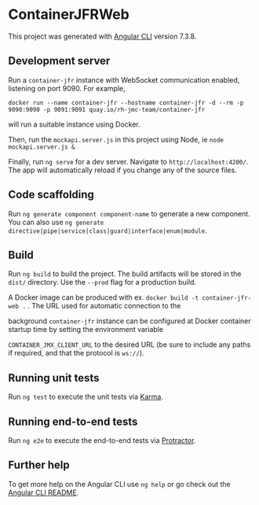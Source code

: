 # ContainerJFRWeb

This project was generated with [Angular CLI](https://github.com/angular/angular-cli) version 7.3.8.

## Development server

Run a `container-jfr` instance with WebSocket communication enabled, listening on port 9090. For example,

`docker run --name container-jfr --hostname container-jfr -d --rm -p 9090:9090 -p 9091:9091 quay.io/rh-jmc-team/container-jfr`

will run a suitable instance using Docker.

Then, run the `mockapi.server.js` in this project using Node, ie `node mockapi.server.js &`

Finally, run `ng serve` for a dev server. Navigate to `http://localhost:4200/`. The app will automatically reload if you change any of the source files.

## Code scaffolding

Run `ng generate component component-name` to generate a new component. You can also use `ng generate directive|pipe|service|class|guard|interface|enum|module`.

## Build

Run `ng build` to build the project. The build artifacts will be stored in the `dist/` directory. Use the `--prod` flag for a production build.

A Docker image can be produced with ex. `docker build -t container-jfr-web .` . The URL used for automatic connection to the

background `container-jfr` instance can be configured at Docker container startup time by setting the environment variable

`CONTAINER_JMX_CLIENT_URL` to the desired URL (be sure to include any paths if required, and that the protocol is `ws://`).

## Running unit tests

Run `ng test` to execute the unit tests via [Karma](https://karma-runner.github.io).

## Running end-to-end tests

Run `ng e2e` to execute the end-to-end tests via [Protractor](http://www.protractortest.org/).

## Further help

To get more help on the Angular CLI use `ng help` or go check out the [Angular CLI README](https://github.com/angular/angular-cli/blob/master/README.md).
